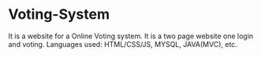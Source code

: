 # Voting-System
It is a website for a Online Voting system. It is a two page website one login and voting.
Languages used: HTML/CSS/JS, MYSQL, JAVA(MVC), etc.
